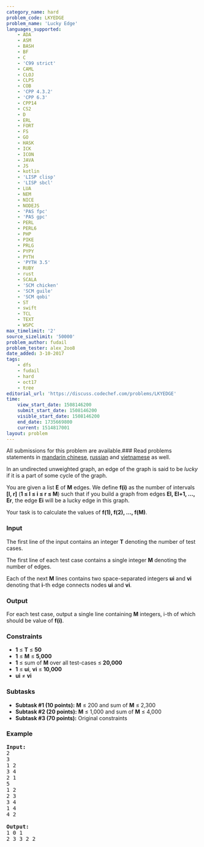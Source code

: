 ```yaml
---
category_name: hard
problem_code: LKYEDGE
problem_name: 'Lucky Edge'
languages_supported:
    - ADA
    - ASM
    - BASH
    - BF
    - C
    - 'C99 strict'
    - CAML
    - CLOJ
    - CLPS
    - COB
    - 'CPP 4.3.2'
    - 'CPP 6.3'
    - CPP14
    - CS2
    - D
    - ERL
    - FORT
    - FS
    - GO
    - HASK
    - ICK
    - ICON
    - JAVA
    - JS
    - kotlin
    - 'LISP clisp'
    - 'LISP sbcl'
    - LUA
    - NEM
    - NICE
    - NODEJS
    - 'PAS fpc'
    - 'PAS gpc'
    - PERL
    - PERL6
    - PHP
    - PIKE
    - PRLG
    - PYPY
    - PYTH
    - 'PYTH 3.5'
    - RUBY
    - rust
    - SCALA
    - 'SCM chicken'
    - 'SCM guile'
    - 'SCM qobi'
    - ST
    - swift
    - TCL
    - TEXT
    - WSPC
max_timelimit: '2'
source_sizelimit: '50000'
problem_author: fudail
problem_tester: alex_2oo8
date_added: 3-10-2017
tags:
    - dfs
    - fudail
    - hard
    - oct17
    - tree
editorial_url: 'https://discuss.codechef.com/problems/LKYEDGE'
time:
    view_start_date: 1508146200
    submit_start_date: 1508146200
    visible_start_date: 1508146200
    end_date: 1735669800
    current: 1514817001
layout: problem
---
```

All submissions for this problem are available.### Read problems statements in [mandarin chinese](http://www.codechef.com/download/translated/OCT17/mandarin/LKYEDGE.pdf), [russian](http://www.codechef.com/download/translated/OCT17/russian/LKYEDGE.pdf) and [vietnamese](http://www.codechef.com/download/translated/OCT17/vietnamese/LKYEDGE.pdf) as well.

In an undirected unweighted graph, an edge of the graph is said to be _lucky_ if it is a part of some cycle of the graph.

You are given a list **E** of **M** edges. We define **f(i)** as the number of intervals **\[l, r\]** (**1 ≤ l ≤ i ≤ r ≤ M**) such that if you build a graph from edges **El, El+1, ..., Er**, the edge **Ei** will be a lucky edge in this graph.

Your task is to calculate the values of **f(1), f(2), ..., f(M)**.

### Input

The first line of the input contains an integer **T** denoting the number of test cases.

The first line of each test case contains a single integer **M** denoting the number of edges.

Each of the next **M** lines contains two space-separated integers **ui** and **vi** denoting that **i**-th edge connects nodes **ui** and **vi**.

### Output

For each test case, output a single line containing **M** integers, i-th of which should be value of **f(i)**.

### Constraints

- **1** ≤ **T** ≤ **50**
- **1** ≤ **M** ≤ **5,000**
- **1** ≤ sum of **M** over all test-cases ≤ **20,000**
- **1** ≤ **ui**, **vi** ≤ **10,000**
- **ui** ≠ **vi**

### Subtasks

- **Subtask #1 (10 points):**  **M** ≤ 200 and sum of **M** ≤ 2,300
- **Subtask #2 (20 points):**  **M** ≤ 1,000 and sum of **M** ≤ 4,000
- **Subtask #3 (70 points):**  Original constraints

### Example

<pre><b>Input:</b>
2
3
1 2
3 4
2 1
5
1 2
2 3
3 4
1 4
4 2

<b>Output:</b>
1 0 1
2 3 3 2 2
</pre>